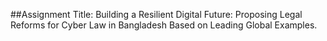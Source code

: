 ##Assignment Title: Building a Resilient Digital Future: Proposing Legal Reforms for Cyber Law in Bangladesh Based on Leading Global Examples.
